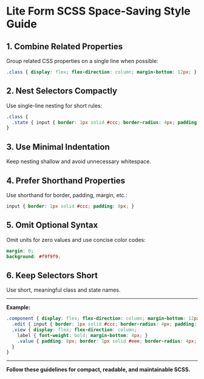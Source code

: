 # Lite Form SCSS Space-Saving Style Guide

## 1. Combine Related Properties
Group related CSS properties on a single line when possible:
```scss
.class { display: flex; flex-direction: column; margin-bottom: 12px; }
```

## 2. Nest Selectors Compactly
Use single-line nesting for short rules:
```scss
.class {
  .state { input { border: 1px solid #ccc; border-radius: 4px; padding: 8px; font-size: 14px; outline: none; } }
}
```

## 3. Use Minimal Indentation
Keep nesting shallow and avoid unnecessary whitespace.

## 4. Prefer Shorthand Properties
Use shorthand for border, padding, margin, etc.:
```scss
input { border: 1px solid #ccc; padding: 8px; }
```

## 5. Omit Optional Syntax
Omit units for zero values and use concise color codes:
```scss
margin: 0;
background: #f9f9f9;
```

## 6. Keep Selectors Short
Use short, meaningful class and state names.

---

**Example:**
```scss
.component { display: flex; flex-direction: column; margin-bottom: 12px;
  .edit { input { border: 1px solid #ccc; border-radius: 4px; padding: 8px; font-size: 14px; outline: none; } }
  .view { display: flex; flex-direction: column;
    label { font-weight: bold; margin-bottom: 4px; }
    .value { padding: 8px; border: 1px solid #eee; border-radius: 4px; background: #f9f9f9; }
  }
}
```

---

**Follow these guidelines for compact, readable, and maintainable SCSS.**
